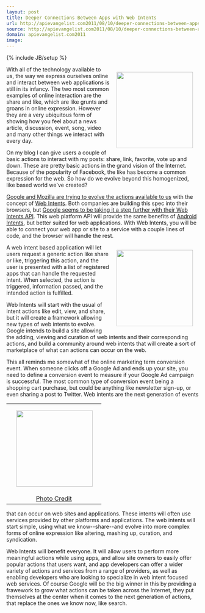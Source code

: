 ```yaml
---
layout: post
title: Deeper Connections Between Apps with Web Intents
url: http://apievangelist.com2011/08/10/deeper-connections-between-apps-with-web-intents/
source: http://apievangelist.com2011/08/10/deeper-connections-between-apps-with-web-intents/
domain: apievangelist.com2011
image: 
---
```

{% include JB/setup %}
<img style="padding: 15px;" src="http://kinlane-productions.s3.amazonaws.com/google/chrome-icon.jpg" alt="" width="200" align="right" />With all of the technology available to us, the way we express ourselves online and interact between web applications is still in its infancy. The two most common examples of online interaction are the share and like, which are like grunts and groans in online expression. However they are a very ubiquitous form of showing how you feel about a news article, discussion, event, song, video and many other things we interact with every day.<p></p>
On my blog I can give users a couple of basic actions to interact with my posts: share, link, favorite, vote up and down. These are pretty basic actions in the grand vision of the Internet. Because of the popularity of Facebook, the like has become a common expression for the web. So how do we evolve beyond this homogenized, like based world we've created?<p></p>
<a title="Google and Mozilla are trying to evolve the actions available to us" href="http://www.webmonkey.com/2011/08/google-mozilla-team-up-to-create-a-smarter-action-based-web/">Google and Mozilla are trying to evolve the actions available to us</a> with the concept of <a title="Web Intents" href="http://www.webintents.com/">Web Intents</a>. Both companies are building this spec into their browsers, but <a title="Google seems to be taking it a step further with their Web Intents API" href="http://blog.chromium.org/2011/08/connecting-web-apps-with-web-intents.html">Google seems to be taking it a step further with their Web Intents API</a>. This web platform API will provide the same benefits of <a title="Android Intents" href="http://developer.android.com/guide/topics/intents/intents-filters.html">Android Intents</a>, but better suited for web applications. With Web Intents, you will be able to connect your web app or site to a service with a couple lines of code, and the browser will handle the rest.<p></p>
<img style="padding: 15px;" src="http://kinlane-productions.s3.amazonaws.com/firefox/firefox-logo.jpg" alt="" width="200" align="right" />A web intent based application will let users request a generic action like share or like, triggering this action, and the user is presented with a list of registered apps that can handle the requested intent. When selected, the action is triggered, information passed, and the intended action is fulfilled.<p></p>
Web Intents will start with the usual of intent actions like edit, view, and share, but it will create a framework allowing new types of web intents to evolve. Google intends to build a site allowing the adding, viewing and curation of web intents and their corresponding actions, and build a community around web intents that will create a sort of marketplace of what can actions can occur on the web.<p></p>
This all reminds me somewhat of the online marketing term conversion event. When someone clicks off a Google Ad and ends up your site, you need to define a conversion event to measure if your Google Ad campaign is successful. The most common type of conversion event being a shopping cart purchase, but could be anything like newsletter sign-up, or even sharing a post to Twitter.
<table cellpadding="2" align="right">
<tbody>
<tr>
<td align="center"><a href="http://frankmedia.com.au/2011/07/18/why-you-need-to-stop-chasing-likes-on-facebook/frank-media-facebook-like-button/"><img style="padding: 15px;" src="http://kinlane-productions.s3.amazonaws.com/facebook/facebook-like.jpg" alt="" width="200" align="right" /></a></td>
</tr>
<tr>
<td align="center"><a href="http://frankmedia.com.au/2011/07/18/why-you-need-to-stop-chasing-likes-on-facebook/frank-media-facebook-like-button/">Photo Credit</a></td>
</tr>
</tbody>
</table>
Web intents are the next generation of events that can occur on web sites and applications. These intents will often use services provided by other platforms and applications. The web intents will start simple, using what we know--share--and evolve into more complex forms of online expression like altering, mashing up, curation, and syndication.<p></p>
Web Intents will benefit everyone. It will allow users to perform more meaningful actions while using apps, and allow site owners to easily offer popular actions that users want, and app developers can offer a wider variety of actions and services from a range of providers, as well as enabling developers who are looking to specialize in web intent focused web services. Of course Google will be the big winner in this by providing a frawework to grow what actions can be taken across the Internet, they put themselves at the center when it comes to the next generation of actions, that replace the ones we know now, like search.
